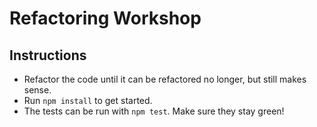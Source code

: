 # Refactoring Workshop
## Instructions
* Refactor the code until it can be refactored no longer, but still makes sense.
* Run `npm install` to get started.
* The tests can be run with `npm test`. Make sure they stay green!
